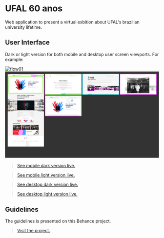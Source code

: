 # UFAL 60 anos

Web application to present a virtual exbition about UFAL's brazilian university lifetime.

## User Interface

Dark or light version for both mobile and desktop user screen viewports. For example:

![flow01](https://github.com/soujvnunes/ufal-60-anos/blob/master/doc/flow01.png?raw=true)
![flow02](https://github.com/soujvnunes/ufal-60-anos/blob/master/doc/flow02.png?raw=true)

> [See mobile dark version live.](https://xd.adobe.com/view/4f184c01-63f3-43ab-aab8-6553abbcd773-1a4b/?fullscreen)

> [See mobile light version live.](https://xd.adobe.com/view/9ded0a7a-c266-43dd-b931-3ef6dfec5107-c8be/?fullscreen)

> [See desktop dark version live.](https://xd.adobe.com/view/4a247176-541d-4596-bba9-bb436c546ec9-1f77/?fullscreen)

> [See desktop light version live.](https://xd.adobe.com/view/ddfd67dc-1adc-401b-83d4-36eb05719541-88ae/?fullscreen)

## Guidelines

The guidelines is presented on this Behance project.

> [Visit the project.](https://www.behance.net/gallery/116828869/UFAL-60-Anos)
